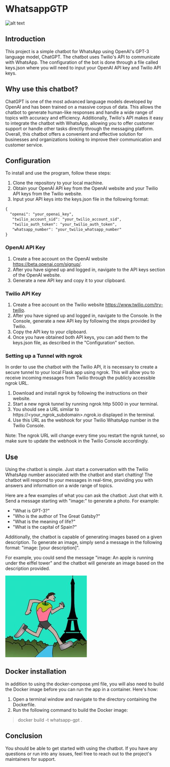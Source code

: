 # WhatsappGTP

![alt text](/logo.jpeg?raw=true)


## Introduction

This project is a simple chatbot for WhatsApp using OpenAI's GPT-3 language model, ChatGPT. The chatbot uses Twilio's API to communicate with WhatsApp. The configuration of the bot is done through a file called keys.json where you will need to input your OpenAI API key and Twilio API keys.

## Why use this chatbot?

ChatGPT is one of the most advanced language models developed by OpenAI and has been trained on a massive corpus of data. This allows the chatbot to generate human-like responses and handle a wide range of topics with accuracy and efficiency. Additionally, Twilio's API makes it easy to integrate the chatbot with WhatsApp, allowing you to offer customer support or handle other tasks directly through the messaging platform. Overall, this chatbot offers a convenient and effective solution for businesses and organizations looking to improve their communication and customer service.

## Configuration

To install and use the program, follow these steps:

1. Clone the repository to your local machine.
2. Obtain your OpenAI API key from the OpenAI website and your Twilio    API keys from the Twilio website.
3. Input your API keys into the keys.json file in the following format:

```
{
  "openai": "your_openai_key",
   "twilio_account_sid": "your_twilio_account_sid",
   "twilio_auth_token": "your_twilio_auth_token",
   "whatsapp_number": "your_twilio_whatsapp_number"
}
```

### OpenAI API Key
1. Create a free account on the OpenAI website https://beta.openai.com/signup/.
2. After you have signed up and logged in, navigate to the API keys section of the OpenAI website.
3. Generate a new API key and copy it to your clipboard.
### Twilio API Key
1. Create a free account on the Twilio website https://www.twilio.com/try-twilio.
2. After you have signed up and logged in, navigate to the Console.
In the Console, generate a new API key by following the steps provided by Twilio.
3. Copy the API key to your clipboard.
4. Once you have obtained both API keys, you can add them to the keys.json file, as described in the "Configuration" section.

### Setting up a Tunnel with ngrok

In order to use the chatbot with the Twilio API, it is necessary to create a secure tunnel to your local Flask app using ngrok. This will allow you to receive incoming messages from Twilio through the publicly accessible ngrok URL.

1. Download and install ngrok by following the instructions on their website.
2. Start a new ngrok tunnel by running ngrok http 5000 in your terminal.
3. You should see a URL similar to https://<your_ngrok_subdomain>.ngrok.io displayed in the terminal.
4. Use this URL as the webhook for your Twilio WhatsApp number in the Twilio Console.

Note: The ngrok URL will change every time you restart the ngrok tunnel, so make sure to update the webhook in the Twilio Console accordingly.

## Use 

Using the chatbot is simple. Just start a conversation with the Twilio WhatsApp number associated with the chatbot and start chatting! The chatbot will respond to your messages in real-time, providing you with answers and information on a wide range of topics.

Here are a few examples of what you can ask the chatbot:
Just chat with it. Send a message starting with "image:" to generate a photo. For example: 

- "What is GPT-3?"
- "Who is the author of The Great Gatsby?"
- "What is the meaning of life?"
- "What is the capital of Spain?"

Additionally, the chatbot is capable of generating images based on a given description. To generate an image, simply send a message in the following format: "image: [your description]". 

For example, you could send the message "image: An apple is running under the eiffel tower" and the chatbot will generate an image based on the description provided.

![alt text](/eiffel.jpeg?raw=true)


## Docker installation

In addition to using the docker-compose.yml file, you will also need to build the Docker image before you can run the app in a container. Here's how:

1. Open a terminal window and navigate to the directory containing the Dockerfile.
2. Run the following command to build the Docker image: 

> docker build -t whatsapp-gpt .

## Conclusion

You should be able to get started with using the chatbot. If you have any questions or run into any issues, feel free to reach out to the project's maintainers for support.

